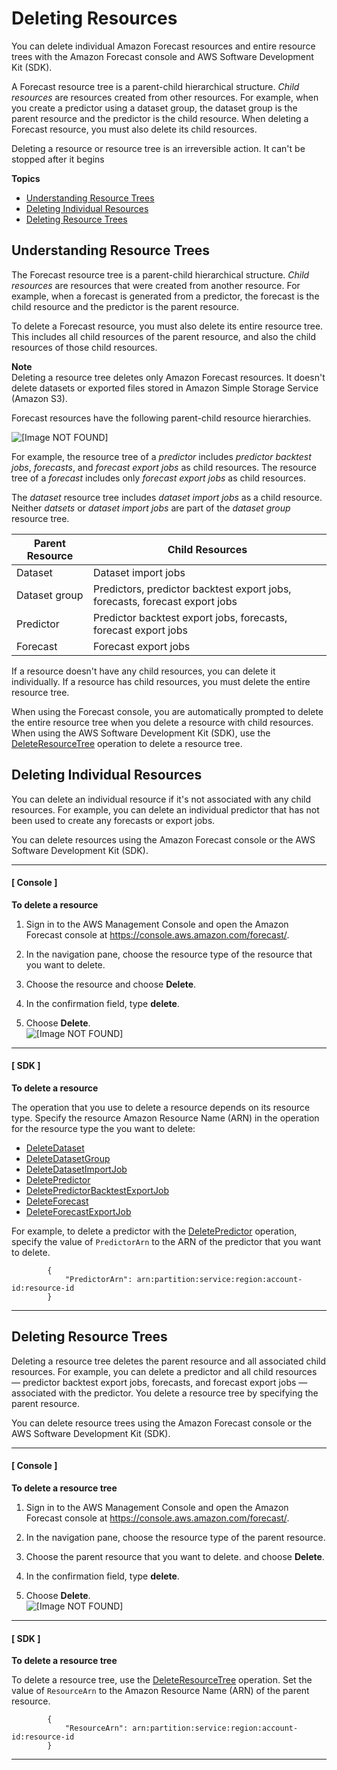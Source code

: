 # Deleting Resources<a name="delete-resource"></a>

You can delete individual Amazon Forecast resources and entire resource trees with the Amazon Forecast console and AWS Software Development Kit \(SDK\)\. 

A Forecast resource tree is a parent\-child hierarchical structure\. *Child resources* are resources created from other resources\. For example, when you create a predictor using a dataset group, the dataset group is the parent resource and the predictor is the child resource\. When deleting a Forecast resource, you must also delete its child resources\.

Deleting a resource or resource tree is an irreversible action\. It can't be stopped after it begins

**Topics**
+ [Understanding Resource Trees](#understanding-resource-trees)
+ [Deleting Individual Resources](#deleting-resources)
+ [Deleting Resource Trees](#deleting-resource-trees)

## Understanding Resource Trees<a name="understanding-resource-trees"></a>

The Forecast resource tree is a parent\-child hierarchical structure\. *Child resources* are resources that were created from another resource\. For example, when a forecast is generated from a predictor, the forecast is the child resource and the predictor is the parent resource\. 

To delete a Forecast resource, you must also delete its entire resource tree\. This includes all child resources of the parent resource, and also the child resources of those child resources\. 

**Note**  
Deleting a resource tree deletes only Amazon Forecast resources\. It doesn't delete datasets or exported files stored in Amazon Simple Storage Service \(Amazon S3\)\.

Forecast resources have the following parent\-child resource hierarchies\.

![\[Image NOT FOUND\]](http://docs.aws.amazon.com/forecast/latest/dg/images/resource-tree.jpg)

For example, the resource tree of a *predictor* includes *predictor backtest jobs*, *forecasts*, and *forecast export jobs* as child resources\. The resource tree of a *forecast* includes only *forecast export jobs* as child resources\.

The *dataset* resource tree includes *dataset import jobs* as a child resource\. Neither *datsets* or *dataset import jobs* are part of the *dataset group* resource tree\.


| Parent Resource | Child Resources | 
| --- | --- | 
| Dataset | Dataset import jobs | 
| Dataset group | Predictors, predictor backtest export jobs, forecasts, forecast export jobs | 
| Predictor | Predictor backtest export jobs, forecasts, forecast export jobs | 
| Forecast |  Forecast export jobs  | 

If a resource doesn't have any child resources, you can delete it individually\. If a resource has child resources, you must delete the entire resource tree\. 

When using the Forecast console, you are automatically prompted to delete the entire resource tree when you delete a resource with child resources\. When using the AWS Software Development Kit \(SDK\), use the [DeleteResourceTree](API_DeleteResourceTree.md) operation to delete a resource tree\.

## Deleting Individual Resources<a name="deleting-resources"></a>

You can delete an individual resource if it's not associated with any child resources\. For example, you can delete an individual predictor that has not been used to create any forecasts or export jobs\. 

You can delete resources using the Amazon Forecast console or the AWS Software Development Kit \(SDK\)\.

------
#### [ Console ]

**To delete a resource**

1. Sign in to the AWS Management Console and open the Amazon Forecast console at [https://console\.aws\.amazon\.com/forecast/](https://console.aws.amazon.com/forecast/)\.

1. In the navigation pane, choose the resource type of the resource that you want to delete\.

1. Choose the resource and choose **Delete**\.

1. In the confirmation field, type **delete**\.

1. Choose **Delete**\.  
![\[Image NOT FOUND\]](http://docs.aws.amazon.com/forecast/latest/dg/images/resource-delete.PNG)

------
#### [ SDK ]

**To delete a resource**

The operation that you use to delete a resource depends on its resource type\. Specify the resource Amazon Resource Name \(ARN\) in the operation for the resource type the you want to delete:
+ [DeleteDataset](API_DeleteDataset.md)
+ [DeleteDatasetGroup](API_DeleteDatasetGroup.md)
+ [DeleteDatasetImportJob](API_DeleteDatasetImportJob.md)
+ [DeletePredictor](API_DeletePredictor.md)
+ [DeletePredictorBacktestExportJob](API_DeletePredictorBacktestExportJob.md)
+ [DeleteForecast](API_DeleteForecast.md)
+ [DeleteForecastExportJob](API_DeleteForecastExportJob.md)

For example, to delete a predictor with the [DeletePredictor](API_DeletePredictor.md) operation, specify the value of `PredictorArn` to the ARN of the predictor that you want to delete\.

```
        { 
            "PredictorArn": arn:partition:service:region:account-id:resource-id
        }
```

------

## Deleting Resource Trees<a name="deleting-resource-trees"></a>

Deleting a resource tree deletes the parent resource and all associated child resources\. For example, you can delete a predictor and all child resources — predictor backtest export jobs, forecasts, and forecast export jobs — associated with the predictor\. You delete a resource tree by specifying the parent resource\. 

 You can delete resource trees using the Amazon Forecast console or the AWS Software Development Kit \(SDK\)\. 

------
#### [ Console ]

**To delete a resource tree**

1. Sign in to the AWS Management Console and open the Amazon Forecast console at [https://console\.aws\.amazon\.com/forecast/](https://console.aws.amazon.com/forecast/)\.

1. In the navigation pane, choose the resource type of the parent resource\.

1. Choose the parent resource that you want to delete\. and choose **Delete**\.

1. In the confirmation field, type **delete**\.

1. Choose **Delete**\.  
![\[Image NOT FOUND\]](http://docs.aws.amazon.com/forecast/latest/dg/images/resource-tree-delete.PNG)

------
#### [ SDK ]

**To delete a resource tree**

To delete a resource tree, use the [DeleteResourceTree](API_DeleteResourceTree.md) operation\. Set the value of `ResourceArn` to the Amazon Resource Name \(ARN\) of the parent resource\.

```
        { 
            "ResourceArn": arn:partition:service:region:account-id:resource-id
        }
```

------